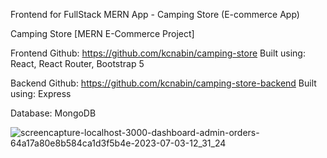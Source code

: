 Frontend for FullStack MERN App - Camping Store (E-commerce App)

Camping Store [MERN E-Commerce Project]

Frontend
Github: https://github.com/kcnabin/camping-store
Built using: React, React Router, Bootstrap 5

Backend
Github: https://github.com/kcnabin/camping-store-backend
Built using: Express

Database:
MongoDB

![screencapture-localhost-3000-dashboard-admin-orders-64a17a80e8b584ca1d3f5b4e-2023-07-03-12_31_24](https://github.com/kcnabin/camping-store/assets/47650557/94c4675f-406b-4670-8c75-200cf4b07800)

